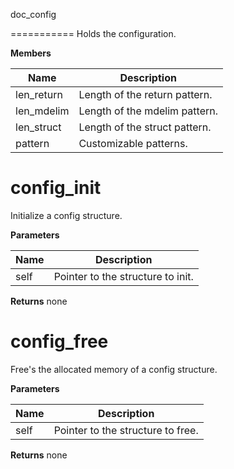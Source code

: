 doc_config

===========
Holds the configuration.


**Members**

**Name** | **Description**
-------- | ---------------
len_return | Length of the return pattern.
len_mdelim | Length of the mdelim pattern.
len_struct | Length of the struct pattern.
pattern | Customizable patterns.


config_init
===========
Initialize a config structure.


**Parameters**

**Name** | **Description**
-------- | ---------------
self | Pointer to the structure to init.

**Returns**
none

config_free
===========
Free's the allocated memory of a config
structure.


**Parameters**

**Name** | **Description**
-------- | ---------------
self | Pointer to the structure to free.

**Returns**
none

